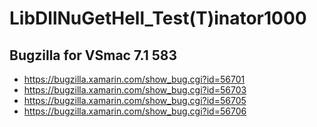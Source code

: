 # LibDllNuGetHell_Test(T)inator1000

## Bugzilla for VSmac 7.1 583
* https://bugzilla.xamarin.com/show_bug.cgi?id=56701
* https://bugzilla.xamarin.com/show_bug.cgi?id=56703
* https://bugzilla.xamarin.com/show_bug.cgi?id=56705
* https://bugzilla.xamarin.com/show_bug.cgi?id=56706

